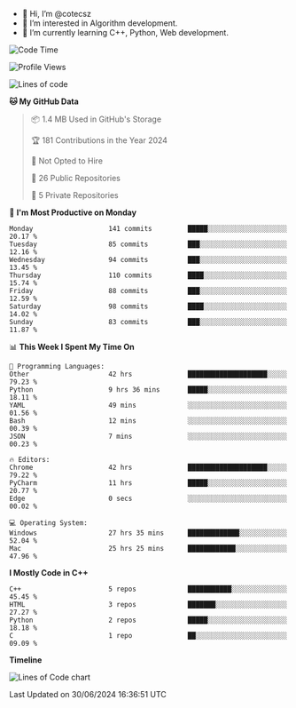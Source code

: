- 👋 Hi, I’m @cotecsz
- 👀 I’m interested in Algorithm development.
- 🌱 I’m currently learning C++, Python, Web development.

<!---
cotecsz/cotecsz is a ✨ special ✨ repository because its `README.md` (this file) appears on your GitHub profile.
You can click the Preview link to take a look at your changes.
--->

<!--START_SECTION:waka-->
![Code Time](http://img.shields.io/badge/Code%20Time-1%2C293%20hrs%2015%20mins-blue)

![Profile Views](http://img.shields.io/badge/Profile%20Views-0-blue)

![Lines of code](https://img.shields.io/badge/From%20Hello%20World%20I%27ve%20Written-1.2%20million%20lines%20of%20code-blue)

**🐱 My GitHub Data** 

> 📦 1.4 MB Used in GitHub's Storage 
 > 
> 🏆 181 Contributions in the Year 2024
 > 
> 🚫 Not Opted to Hire
 > 
> 📜 26 Public Repositories 
 > 
> 🔑 5 Private Repositories 
 > 
📅 **I'm Most Productive on Monday** 

```text
Monday                   141 commits         █████░░░░░░░░░░░░░░░░░░░░   20.17 % 
Tuesday                  85 commits          ███░░░░░░░░░░░░░░░░░░░░░░   12.16 % 
Wednesday                94 commits          ███░░░░░░░░░░░░░░░░░░░░░░   13.45 % 
Thursday                 110 commits         ████░░░░░░░░░░░░░░░░░░░░░   15.74 % 
Friday                   88 commits          ███░░░░░░░░░░░░░░░░░░░░░░   12.59 % 
Saturday                 98 commits          ████░░░░░░░░░░░░░░░░░░░░░   14.02 % 
Sunday                   83 commits          ███░░░░░░░░░░░░░░░░░░░░░░   11.87 % 
```


📊 **This Week I Spent My Time On** 

```text
💬 Programming Languages: 
Other                    42 hrs              ████████████████████░░░░░   79.23 % 
Python                   9 hrs 36 mins       █████░░░░░░░░░░░░░░░░░░░░   18.11 % 
YAML                     49 mins             ░░░░░░░░░░░░░░░░░░░░░░░░░   01.56 % 
Bash                     12 mins             ░░░░░░░░░░░░░░░░░░░░░░░░░   00.39 % 
JSON                     7 mins              ░░░░░░░░░░░░░░░░░░░░░░░░░   00.23 % 

🔥 Editors: 
Chrome                   42 hrs              ████████████████████░░░░░   79.22 % 
PyCharm                  11 hrs              █████░░░░░░░░░░░░░░░░░░░░   20.77 % 
Edge                     0 secs              ░░░░░░░░░░░░░░░░░░░░░░░░░   00.02 % 

💻 Operating System: 
Windows                  27 hrs 35 mins      █████████████░░░░░░░░░░░░   52.04 % 
Mac                      25 hrs 25 mins      ████████████░░░░░░░░░░░░░   47.96 % 
```

**I Mostly Code in C++** 

```text
C++                      5 repos             ███████████░░░░░░░░░░░░░░   45.45 % 
HTML                     3 repos             ███████░░░░░░░░░░░░░░░░░░   27.27 % 
Python                   2 repos             █████░░░░░░░░░░░░░░░░░░░░   18.18 % 
C                        1 repo              ██░░░░░░░░░░░░░░░░░░░░░░░   09.09 % 
```



**Timeline**

![Lines of Code chart](https://raw.githubusercontent.com/cotecsz/cotecsz/master/assets/bar_graph.png)


 Last Updated on 30/06/2024 16:36:51 UTC
<!--END_SECTION:waka-->
